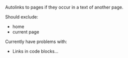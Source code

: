 Autolinks to pages if they occur in a text of another page.

Should exclude:

* home
* current page

Currently have problems with:

* Links in code blocks...
